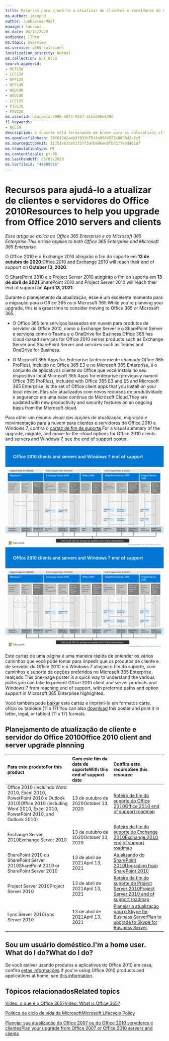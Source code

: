 ```yaml
---
title: Recursos para ajudá-lo a atualizar de clientes e servidores do Office 2010
ms.author: josephd
author: JoeDavies-MSFT
manager: laurawi
ms.date: 04/14/2020
audience: ITPro
ms.topic: overview
ms.service: o365-solutions
localization_priority: Normal
ms.collection: Ent_O365
search.appverid:
- MET150
- LCC120
- OFF120
- OFF140
- WSU140
- OSU140
- LCC125
- PJU120
- PSV120
ms.assetid: b2acaeca-4986-40f4-92b7-a1bdd06e549d
f1.keywords:
- NOCSH
description: O suporte está terminando em breve para os aplicativos cliente e servidores do Office 2010, e os acordos de suporte personalizados não estão disponíveis. Use este artigo para começar a planejar sua atualização agora.
ms.openlocfilehash: 76f61942a4b3f832b75f4a098452748898d2e8c5
ms.sourcegitcommit: 11751463c952f57f397b886eebfbd37790d461af
ms.translationtype: MT
ms.contentlocale: pt-BR
ms.lasthandoff: 05/03/2020
ms.locfileid: "44009516"
---
```

# <a name="resources-to-help-you-upgrade-from-office-2010-servers-and-clients"></a><span data-ttu-id="a71ad-104">Recursos para ajudá-lo a atualizar de clientes e servidores do Office 2010</span><span class="sxs-lookup"><span data-stu-id="a71ad-104">Resources to help you upgrade from Office 2010 servers and clients</span></span>

<span data-ttu-id="a71ad-105">*Esse artigo se aplica ao Office 365 Enterprise e ao Microsoft 365 Enterprise.*</span><span class="sxs-lookup"><span data-stu-id="a71ad-105">*This article applies to both Office 365 Enterprise and Microsoft 365 Enterprise.*</span></span>

<span data-ttu-id="a71ad-106">O Office 2010 e o Exchange 2010 atingirão o fim do suporte em **13 de outubro de 2020**.</span><span class="sxs-lookup"><span data-stu-id="a71ad-106">Office 2010 and Exchange 2010 will reach their end of support on **October 13, 2020**.</span></span> 

<span data-ttu-id="a71ad-107">O SharePoint 2010 e o Project Server 2010 atingirão o fim do suporte em **13 de abril de 2021**.</span><span class="sxs-lookup"><span data-stu-id="a71ad-107">SharePoint 2010 and Project Server 2010 will reach their end of support on **April 13, 2021**.</span></span>

<span data-ttu-id="a71ad-108">Durante o planejamento da atualização, esse é um excelente momento para a migração para o Office 365 ou o Microsoft 365.</span><span class="sxs-lookup"><span data-stu-id="a71ad-108">While you're planning your upgrade, this is a great time to consider moving to Office 365 or Microsoft 365.</span></span> 

- <span data-ttu-id="a71ad-109">O Office 365 tem serviços baseados em nuvem para produtos de servidor do Office 2010, como o Exchange Server e o SharePoint Server e serviços como o Teams e o OneDrive for Business.</span><span class="sxs-lookup"><span data-stu-id="a71ad-109">Office 365 has cloud-based services for Office 2010 server products such as Exchange Server and SharePoint Server and services such as Teams and OneDrive for Business.</span></span> 

- <span data-ttu-id="a71ad-110">O Microsoft 365 Apps for Enterprise (anteriormente chamado Office 365 ProPlus), incluído no Office 365 E3 e no Microsoft 365 Enterprise, é o conjunto de aplicativos cliente do Office que você instala no seu dispositivo local.</span><span class="sxs-lookup"><span data-stu-id="a71ad-110">Microsoft 365 Apps for enterprise (previously named Office 365 ProPlus), included with Office 365 E3 and E5 and Microsoft 365 Enterprise, is the set of Office client apps that you install on your local device.</span></span> <span data-ttu-id="a71ad-111">Eles são atualizados com novos recursos de produtividade e segurança em uma base contínua do Microsoft Cloud.</span><span class="sxs-lookup"><span data-stu-id="a71ad-111">They are updated with new productivity and security features on an ongoing basis from the Microsoft cloud.</span></span>

<span data-ttu-id="a71ad-112">Para obter um resumo visual das opções de atualização, migração e movimentação para a nuvem para clientes e servidores do Office 2010 e Windows 7, confira o [cartaz de fim de suporte](./media/upgrade-from-office-2010-servers-and-products/Office2010Windows7EndOfSupport.pdf).</span><span class="sxs-lookup"><span data-stu-id="a71ad-112">For a visual summary of the upgrade, migrate, and move-to-the-cloud options for Office 2010 clients and servers and Windows 7, see the [end of support poster](./media/upgrade-from-office-2010-servers-and-products/Office2010Windows7EndOfSupport.pdf).</span></span>

<span data-ttu-id="a71ad-113">[![Imagem do pôster sobre o fim do suporte para clientes e servidores do Office 2010 e do Windows 7](./media/upgrade-from-office-2010-servers-and-products/office2010-windows7-end-of-support.png)](./media/upgrade-from-office-2010-servers-and-products/Office2010Windows7EndOfSupport.pdf)</span><span class="sxs-lookup"><span data-stu-id="a71ad-113">[![Image for the end of support for Office 2010 clients and servers and Windows 7 poster](./media/upgrade-from-office-2010-servers-and-products/office2010-windows7-end-of-support.png)](./media/upgrade-from-office-2010-servers-and-products/Office2010Windows7EndOfSupport.pdf)</span></span>

<span data-ttu-id="a71ad-114">Este cartaz de uma página é uma maneira rápida de entender os vários caminhos que você pode tomar para impedir que os produtos de cliente e de servidor do Office 2010 e o Windows 7 atinjam o fim do suporte, com caminhos e suporte de opções preferidos no Microsoft 365 Enterprise realçado.</span><span class="sxs-lookup"><span data-stu-id="a71ad-114">This one-page poster is a quick way to understand the various paths you can take to prevent Office 2010 client and server products and Windows 7 from reaching end of support, with preferred paths and option support in Microsoft 365 Enterprise highlighted.</span></span>

<span data-ttu-id="a71ad-115">Você também pode [baixar](https://github.com/MicrosoftDocs/microsoft-365-docs/raw/public/microsoft-365/media/migration-microsoft-365-enterprise-workload/Office2010Windows7EndOfSupport.pdf) este cartaz e imprimi-lo em formatos carta, ofício ou tablóide (11 x 17).</span><span class="sxs-lookup"><span data-stu-id="a71ad-115">You can also [download](https://github.com/MicrosoftDocs/microsoft-365-docs/raw/public/microsoft-365/media/migration-microsoft-365-enterprise-workload/Office2010Windows7EndOfSupport.pdf) this poster and print it in letter, legal, or tabloid (11 x 17) formats.</span></span>
      
## <a name="office-2010-client-and-server-upgrade-planning"></a><span data-ttu-id="a71ad-116">Planejamento de atualização de cliente e servidor do Office 2010</span><span class="sxs-lookup"><span data-stu-id="a71ad-116">Office 2010 client and server upgrade planning</span></span>
  
|<span data-ttu-id="a71ad-117">**Para este produto**</span><span class="sxs-lookup"><span data-stu-id="a71ad-117">**For this product**</span></span>|<span data-ttu-id="a71ad-118">**Com este fim da data de suporte**</span><span class="sxs-lookup"><span data-stu-id="a71ad-118">**With this end of support date**</span></span>|<span data-ttu-id="a71ad-119">**Confira este recurso**</span><span class="sxs-lookup"><span data-stu-id="a71ad-119">**See this resource**</span></span>|
|:-----|:-----|:-----|
|<span data-ttu-id="a71ad-120">Office 2010 (incluindo Word 2010, Excel 2010, PowerPoint 2010 e Outlook 2010)</span><span class="sxs-lookup"><span data-stu-id="a71ad-120">Office 2010 (including Word 2010, Excel 2010, PowerPoint 2010, and Outlook 2010)</span></span>  <br/> | <span data-ttu-id="a71ad-121">13 de outubro de 2020</span><span class="sxs-lookup"><span data-stu-id="a71ad-121">October 13, 2020</span></span> |[<span data-ttu-id="a71ad-122">Roteiro de fim do suporte do Office 2010</span><span class="sxs-lookup"><span data-stu-id="a71ad-122">Office 2010 end of support roadmap</span></span>](https://docs.microsoft.com/DeployOffice/office-2010-end-support-roadmap) <br/> |
|<span data-ttu-id="a71ad-123">Exchange Server 2010</span><span class="sxs-lookup"><span data-stu-id="a71ad-123">Exchange Server 2010</span></span>  <br/> | <span data-ttu-id="a71ad-124">13 de outubro de 2020</span><span class="sxs-lookup"><span data-stu-id="a71ad-124">October 13, 2020</span></span>  |[<span data-ttu-id="a71ad-125">Roteiro de fim do suporte do Exchange 2010</span><span class="sxs-lookup"><span data-stu-id="a71ad-125">Exchange 2010 end of support roadmap</span></span>](exchange-2010-end-of-support.md) <br/> |
|<span data-ttu-id="a71ad-126">SharePoint 2010 ou SharePoint Server 2010</span><span class="sxs-lookup"><span data-stu-id="a71ad-126">SharePoint 2010 or SharePoint Server 2010</span></span>  <br/> | <span data-ttu-id="a71ad-127">13 de abril de 2021</span><span class="sxs-lookup"><span data-stu-id="a71ad-127">April 13, 2021</span></span> |[<span data-ttu-id="a71ad-128">Atualizando do SharePoint 2010</span><span class="sxs-lookup"><span data-stu-id="a71ad-128">Upgrading from SharePoint 2010</span></span>](upgrade-from-sharepoint-2010.md) <br/> |
|<span data-ttu-id="a71ad-129">Project Server 2010</span><span class="sxs-lookup"><span data-stu-id="a71ad-129">Project Server 2010</span></span> <br/> | <span data-ttu-id="a71ad-130">13 de abril de 2021</span><span class="sxs-lookup"><span data-stu-id="a71ad-130">April 13, 2021</span></span> | [<span data-ttu-id="a71ad-131">Roteiro de fim do suporte do Project Server 2010</span><span class="sxs-lookup"><span data-stu-id="a71ad-131">Project Server 2010 end of support roadmap</span></span>](project-server-2010-end-of-support.md) <br/> |
|<span data-ttu-id="a71ad-132">Lync Server 2010</span><span class="sxs-lookup"><span data-stu-id="a71ad-132">Lync Server 2010</span></span> <br/> | <span data-ttu-id="a71ad-133">13 de abril de 2021</span><span class="sxs-lookup"><span data-stu-id="a71ad-133">April 13, 2021</span></span> | [<span data-ttu-id="a71ad-134">Planejar a atualização para o Skype for Business Server</span><span class="sxs-lookup"><span data-stu-id="a71ad-134">Plan to upgrade to Skype for Business Server</span></span>](https://docs.microsoft.com/skypeforbusiness/plan-your-deployment/upgrade) <br/> |
    
## <a name="im-a-home-user-what-do-i-do"></a><span data-ttu-id="a71ad-135">Sou um usuário doméstico.</span><span class="sxs-lookup"><span data-stu-id="a71ad-135">I'm a home user.</span></span> <span data-ttu-id="a71ad-136">What do I do?</span><span class="sxs-lookup"><span data-stu-id="a71ad-136">What do I do?</span></span>

<span data-ttu-id="a71ad-137">Se você estiver usando produtos e aplicativos do Office 2010 em casa, confira [estas informações](plan-upgrade-previous-versions-office.md#im-a-home-user-what-do-i-do).</span><span class="sxs-lookup"><span data-stu-id="a71ad-137">If you're using Office 2010 products and applications at home, see [this information](plan-upgrade-previous-versions-office.md#im-a-home-user-what-do-i-do).</span></span>

## <a name="related-topics"></a><span data-ttu-id="a71ad-138">Tópicos relacionados</span><span class="sxs-lookup"><span data-stu-id="a71ad-138">Related topics</span></span>

[<span data-ttu-id="a71ad-139">Vídeo: o que é o Office 365?</span><span class="sxs-lookup"><span data-stu-id="a71ad-139">Video: What is Office 365?</span></span>](https://support.office.com/article/847caf12-2589-452c-8aca-1c009797678b.aspx)
  
[<span data-ttu-id="a71ad-140">Política de ciclo de vida da Microsoft</span><span class="sxs-lookup"><span data-stu-id="a71ad-140">Microsoft Lifecycle Policy</span></span>](https://go.microsoft.com/fwlink/?linkid=865200)

[<span data-ttu-id="a71ad-141">Planejar sua atualização do Office 2007 ou do Office 2010 servidores e clientes</span><span class="sxs-lookup"><span data-stu-id="a71ad-141">Plan your upgrade from Office 2007 or Office 2010 servers and clients</span></span>](plan-upgrade-previous-versions-office.md)

